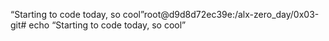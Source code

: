 “Starting to code today, so cool”root@d9d8d72ec39e:/alx-zero_day/0x03-git# echo “Starting to code today, so cool”
